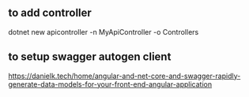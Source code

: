 ## to add controller
dotnet new apicontroller -n MyApiController -o Controllers

## to setup swagger autogen client
https://danielk.tech/home/angular-and-net-core-and-swagger-rapidly-generate-data-models-for-your-front-end-angular-application